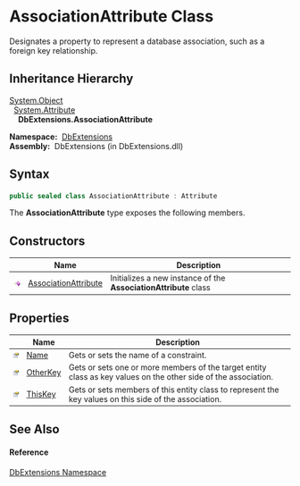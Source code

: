 AssociationAttribute Class
==========================
  Designates a property to represent a database association, such as a foreign key relationship.


Inheritance Hierarchy
---------------------
[System.Object][1]  
  [System.Attribute][2]  
    **DbExtensions.AssociationAttribute**  

  **Namespace:**  [DbExtensions][3]  
  **Assembly:**  DbExtensions (in DbExtensions.dll)

Syntax
------

```csharp
public sealed class AssociationAttribute : Attribute
```

The **AssociationAttribute** type exposes the following members.


Constructors
------------

                 | Name                      | Description                                                      
---------------- | ------------------------- | ---------------------------------------------------------------- 
![Public method] | [AssociationAttribute][4] | Initializes a new instance of the **AssociationAttribute** class 


Properties
----------

                   | Name          | Description                                                                                                     
------------------ | ------------- | --------------------------------------------------------------------------------------------------------------- 
![Public property] | [Name][5]     | Gets or sets the name of a constraint.                                                                          
![Public property] | [OtherKey][6] | Gets or sets one or more members of the target entity class as key values on the other side of the association. 
![Public property] | [ThisKey][7]  | Gets or sets members of this entity class to represent the key values on this side of the association.          


See Also
--------

#### Reference
[DbExtensions Namespace][3]  

[1]: http://msdn.microsoft.com/en-us/library/e5kfa45b
[2]: http://msdn.microsoft.com/en-us/library/e8kc3626
[3]: ../README.md
[4]: _ctor.md
[5]: Name.md
[6]: OtherKey.md
[7]: ThisKey.md
[Public method]: ../../icons/pubmethod.gif "Public method"
[Public property]: ../../icons/pubproperty.gif "Public property"
